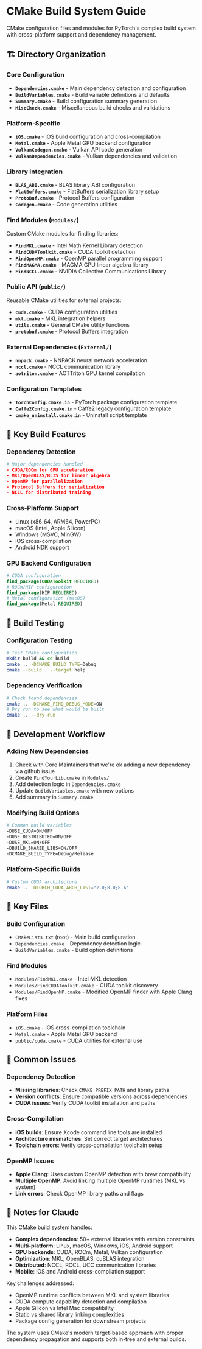 # CMake Build System Guide

CMake configuration files and modules for PyTorch's complex build system with cross-platform support and dependency management.

## 🏗️ Directory Organization

### Core Configuration
- **`Dependencies.cmake`** - Main dependency detection and configuration
- **`BuildVariables.cmake`** - Build variable definitions and defaults
- **`Summary.cmake`** - Build configuration summary generation
- **`MiscCheck.cmake`** - Miscellaneous build checks and validations

### Platform-Specific
- **`iOS.cmake`** - iOS build configuration and cross-compilation
- **`Metal.cmake`** - Apple Metal GPU backend configuration
- **`VulkanCodegen.cmake`** - Vulkan API code generation
- **`VulkanDependencies.cmake`** - Vulkan dependencies and validation

### Library Integration
- **`BLAS_ABI.cmake`** - BLAS library ABI configuration
- **`FlatBuffers.cmake`** - FlatBuffers serialization library setup
- **`ProtoBuf.cmake`** - Protocol Buffers configuration
- **`Codegen.cmake`** - Code generation utilities

### Find Modules (`Modules/`)
Custom CMake modules for finding libraries:
- **`FindMKL.cmake`** - Intel Math Kernel Library detection
- **`FindCUDAToolkit.cmake`** - CUDA toolkit detection
- **`FindOpenMP.cmake`** - OpenMP parallel programming support
- **`FindMAGMA.cmake`** - MAGMA GPU linear algebra library
- **`FindNCCL.cmake`** - NVIDIA Collective Communications Library

### Public API (`public/`)
Reusable CMake utilities for external projects:
- **`cuda.cmake`** - CUDA configuration utilities
- **`mkl.cmake`** - MKL integration helpers
- **`utils.cmake`** - General CMake utility functions
- **`protobuf.cmake`** - Protocol Buffers integration

### External Dependencies (`External/`)
- **`nnpack.cmake`** - NNPACK neural network acceleration
- **`nccl.cmake`** - NCCL communication library
- **`aotriton.cmake`** - AOTTriton GPU kernel compilation

### Configuration Templates
- **`TorchConfig.cmake.in`** - PyTorch package configuration template
- **`Caffe2Config.cmake.in`** - Caffe2 legacy configuration template
- **`cmake_uninstall.cmake.in`** - Uninstall script template

## 🔧 Key Build Features

### Dependency Detection
```cmake
# Major dependencies handled
- CUDA/ROCm for GPU acceleration
- MKL/OpenBLAS/BLIS for linear algebra
- OpenMP for parallelization
- Protocol Buffers for serialization
- NCCL for distributed training
```

### Cross-Platform Support
- Linux (x86_64, ARM64, PowerPC)
- macOS (Intel, Apple Silicon)
- Windows (MSVC, MinGW)
- iOS cross-compilation
- Android NDK support

### GPU Backend Configuration
```cmake
# CUDA configuration
find_package(CUDAToolkit REQUIRED)
# ROCm/HIP configuration
find_package(HIP REQUIRED)
# Metal configuration (macOS)
find_package(Metal REQUIRED)
```

## 🧪 Build Testing

### Configuration Testing
```bash
# Test CMake configuration
mkdir build && cd build
cmake .. -DCMAKE_BUILD_TYPE=Debug
cmake --build . --target help
```

### Dependency Verification
```bash
# Check found dependencies
cmake .. -DCMAKE_FIND_DEBUG_MODE=ON
# Dry run to see what would be built
cmake .. --dry-run
```

## 🔧 Development Workflow

### Adding New Dependencies
1. Check with Core Maintainers that we're ok adding a new dependency via github issue
2. Create `FindYourLib.cmake` in `Modules/`
3. Add detection logic in `Dependencies.cmake`
4. Update `BuildVariables.cmake` with new options
5. Add summary in `Summary.cmake`

### Modifying Build Options
```bash
# Common build variables
-DUSE_CUDA=ON/OFF
-DUSE_DISTRIBUTED=ON/OFF
-DUSE_MKL=ON/OFF
-DBUILD_SHARED_LIBS=ON/OFF
-DCMAKE_BUILD_TYPE=Debug/Release
```

### Platform-Specific Builds
```bash
# Custom CUDA architecture
cmake .. -DTORCH_CUDA_ARCH_LIST="7.0;8.0;8.6"
```

## 📁 Key Files

### Build Configuration
- `CMakeLists.txt` (root) - Main build configuration
- `Dependencies.cmake` - Dependency detection logic
- `BuildVariables.cmake` - Build option definitions

### Find Modules
- `Modules/FindMKL.cmake` - Intel MKL detection
- `Modules/FindCUDAToolkit.cmake` - CUDA toolkit discovery
- `Modules/FindOpenMP.cmake` - Modified OpenMP finder with Apple Clang fixes

### Platform Files
- `iOS.cmake` - iOS cross-compilation toolchain
- `Metal.cmake` - Apple Metal GPU backend
- `public/cuda.cmake` - CUDA utilities for external use

## 🐛 Common Issues

### Dependency Detection
- **Missing libraries**: Check `CMAKE_PREFIX_PATH` and library paths
- **Version conflicts**: Ensure compatible versions across dependencies
- **CUDA issues**: Verify CUDA toolkit installation and paths

### Cross-Compilation
- **iOS builds**: Ensure Xcode command line tools are installed
- **Architecture mismatches**: Set correct target architectures
- **Toolchain errors**: Verify cross-compilation toolchain setup

### OpenMP Issues
- **Apple Clang**: Uses custom OpenMP detection with brew compatibility
- **Multiple OpenMP**: Avoid linking multiple OpenMP runtimes (MKL vs system)
- **Link errors**: Check OpenMP library paths and flags

## 📝 Notes for Claude

This CMake build system handles:
- **Complex dependencies**: 50+ external libraries with version constraints
- **Multi-platform**: Linux, macOS, Windows, iOS, Android support
- **GPU backends**: CUDA, ROCm, Metal, Vulkan configuration
- **Optimization**: MKL, OpenBLAS, cuBLAS integration
- **Distributed**: NCCL, RCCL, UCC communication libraries
- **Mobile**: iOS and Android cross-compilation support

Key challenges addressed:
- OpenMP runtime conflicts between MKL and system libraries
- CUDA compute capability detection and compilation
- Apple Silicon vs Intel Mac compatibility
- Static vs shared library linking complexities
- Package config generation for downstream projects

The system uses CMake's modern target-based approach with proper dependency propagation and supports both in-tree and external builds.